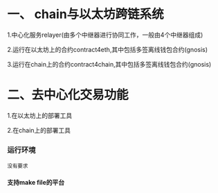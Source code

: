 # 一、 chain与以太坊跨链系统

1.中心化服务relayer(由多个中继器进行协同工作，一般由4个中继器组成)

2.运行在以太坊上的合约contract4eth,其中包括多签离线钱包合约(gnosis)

3.运行在chain上的合约contract4chain,其中包括多签离线钱包合约(gnosis)

# 二、去中心化交易功能
1.在以太坊上的部署工具

2.在chain上的部署工具

### 运行环境

```
没有要求

```

#### 支持make file的平台


